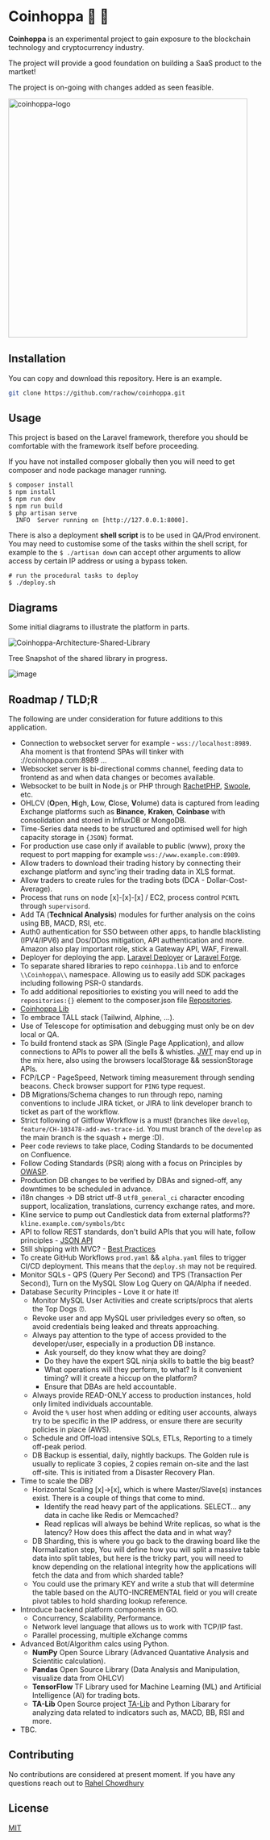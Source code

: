# Coinhoppa 🤖 🚀 

**Coinhoppa** is an experimental project to gain exposure to the blockchain technology and cryptocurrency industry. 

The project will provide a good foundation on building a SaaS product to the martket! 

The project is on-going with changes added as seen feasible.

<img width="474" alt="coinhoppa-logo" src="https://github.com/rachow/coinhoppa/assets/12745192/cd2e02f9-554f-4d9f-bc50-d2de5e8bfd07">


## Installation

You can copy and download this repository. Here is an example.

```bash
git clone https://github.com/rachow/coinhoppa.git
```

## Usage
This project is based on the Laravel framework, therefore you should be comfortable with the framework itself before proceeding. 

If you have not installed composer globally then you will need to get composer and node package manager running.

```shell
$ composer install
$ npm install
$ npm run dev
$ npm run build
$ php artisan serve
  INFO  Server running on [http://127.0.0.1:8000].
```
There is also a deployment **shell script** is to be used in QA/Prod environent. You may need to customise some of the tasks within the shell script, for example to the `$ ./artisan down` can accept other arguments to allow access by certain IP address or using a bypass token.

```
# run the procedural tasks to deploy
$ ./deploy.sh
```

## Diagrams
Some initial diagrams to illustrate the platform in parts.

![Coinhoppa-Architecture-Shared-Library](https://github.com/rachow/coinhoppa/assets/12745192/20f3eef1-0580-4a4c-ab26-8b8c1febbe12)

Tree Snapshot of the shared library in progress.

![image](https://github.com/rachow/coinhoppa/assets/12745192/6d338d36-1288-4e1f-b8d0-8bfd4344e608)


## Roadmap / TLD;R

The following are under consideration for future additions to this application.

- Connection to websocket server for example - `wss://localhost:8989`. Aha moment is that frontend SPAs will tinker with ://coinhoppa.com:8989 ...
- Websocket server is bi-directional comms channel, feeding data to frontend as and when data changes or becomes available.
- Websocket to be built in Node.js or PHP through [RachetPHP](http://socketo.me/), [Swoole](https://openswoole.com/), etc.
- OHLCV (**O**pen, **H**igh, **L**ow, **C**lose, **V**olume) data is captured from leading Exchange platforms such as **Binance**, **Kraken**, **Coinbase** with consolidation and stored in InfluxDB or MongoDB.
- Time-Series data needs to be structured and optimised well for high capacity storage in `{JSON}` format. 
- For production use case only if available to public (www), proxy the request to port mapping for example `wss://www.example.com:8989`.
- Allow traders to download their trading history by connecting their exchange platform and sync'ing their trading data in XLS format.
- Allow traders to create rules for the trading bots (DCA - Dollar-Cost-Average).
- Process that runs on node [x]-[x]-[x] / EC2, process control `PCNTL` through `supervisord`.
- Add TA (**Technical Analysis**) modules for further analysis on the coins using BB, MACD, RSI, etc.
- Auth0 authentication for SSO between other apps, to handle blacklisting (IPV4/IPV6) and Dos/DDos mitigation, API authentication and more. Amazon also play important role, stick a Gateway API, WAF, Firewall.
- Deployer for deploying the app. [Laravel Deployer](https://deployer.org/docs/7.x/recipe/laravel) or [Laravel Forge](https://forge.laravel.com/).
- To separate shared libraries to repo `coinhoppa.lib` and to enforce `\\Coinhoppa\\` namespace. Allowing us to easily add SDK packages including following PSR-0 standards. 
- To add additional repositiories to existing you will need to add the `repositories:{}` element to the composer.json file [Repositories](https://getcomposer.org/doc/05-repositories.md).
- [Coinhoppa Lib](https://github.com/rachow/coinhoppa.lib/tree/develop)
- To embrace TALL stack (Tailwind, Alphine, ...).
- Use of Telescope for optimisation and debugging must only be on dev local or QA.
- To build frontend stack as SPA (Single Page Application), and allow connections to APIs to power all the bells & whistles. [JWT](https://jwt.io/) may end up in the mix here, also using the browsers localStorage && sessionStorage APIs.
- FCP/LCP - PageSpeed, Network timing measurement through sending beacons. Check browser support for `PING` type request.
- DB Migrations/Schema changes to run through repo, naming conventions to include JIRA ticket, or JIRA to link developer branch to ticket as part of the workflow.
- Strict following of Gitflow Workflow is a must! (branches like `develop`, `feature/CH-103478-add-aws-trace-id`. You must branch of the `develop` as the main branch is the squash + merge :D).
- Peer code reviews to take place, Coding Standards to be documented on Confluence.
- Follow Coding Standards (PSR) along with a focus on Principles by [OWASP](https://owasp.org/).
- Production DB changes to be verified by DBAs and signed-off, any downtimes to be scheduled in advance.
- i18n changes -> DB strict utf-8 `utf8_general_ci` character encoding support, localization, translations, currency exchange rates, and more.
- Kline service to pump out Candlestick data from external platforms?? `kline.example.com/symbols/btc`
- API to follow REST standards, don't build APIs that you will hate, follow principles - [JSON API](https://jsonapi.org/)
- Still shipping with MVC? - [Best Practices](https://github.com/alexeymezenin/laravel-best-practices)
- To create GitHub Workflows `prod.yaml` && `alpha.yaml` files to trigger CI/CD deployment. This means that the `deploy.sh` may not be required.
- Monitor SQLs - QPS (Query Per Second) and TPS (Transaction Per Second), Turn on the MySQL Slow Log Query on QA/Alpha if needed.
- Database Security Principles - Love it or hate it!
  - Monitor MySQL User Activities and create scripts/procs that alerts the Top Dogs ⏰.
  - Revoke user and app MySQL user priviledges every so often, so avoid credentials being leaked and threats approaching.
  - Always pay attention to the type of access provided to the developer/user, especially in a production DB instance.
    - Ask yourself, do they know what they are doing?
    - Do they have the expert SQL ninja skills to battle the big beast?
    - What operations will they perform, to what? Is it convenient timing? will it create a hiccup on the platform?
    - Ensure that DBAs are held accountable.
  - Always provide READ-ONLY access to production instances, hold only limited individuals accountable.
  - Avoid the `%` user host when adding or editing user accounts, always try to be specific in the IP address, or ensure there are security policies in place (AWS).
  - Schedule and Off-load intensive SQLs, ETLs, Reporting to a timely off-peak period.
  - DB Backup is essential, daily, nightly backups. The Golden rule is usually to replicate 3 copies, 2 copies remain on-site and the last off-site. This is initiated from a Disaster Recovery Plan.
- Time to scale the DB?
  - Horizontal Scaling [x]->[x], which is where Master/Slave(s) instances exist. There is a couple of things that come to mind.
    - Identify the read heavy part of the applications. SELECT... any data in cache like Redis or Memcached?
    - Read replicas will always be behind Write replicas, so what is the latency? How does this affect the data and in what way?
  - DB Sharding, this is where you go back to the drawing board like the Normalization step, You will define how you will split a massive table data into split tables, but here is the tricky part, you will need to know depending on the relational integrity how the applications will fetch the data and from which sharded table?
  - You could use the primary KEY and write a stub that will determine the table based on the AUTO-INCREMENTAL field or you will create pivot tables to hold sharding lookup reference.
- Introduce backend platform components in GO.
  - Concurrency, Scalability, Performance.
  - Network level language that allows us to work with TCP/IP fast.
  - Parallel processing, multiple eXchange comms 
- Advanced Bot/Algorithm calcs using Python.
    - **NumPy** Open Source Library (Advanced Quantative Analysis and Scientitic calculation).
    - **Pandas** Open Source Library (Data Analysis and Manipulation, visualize data from OHLCV)
    - **TensorFlow** TF Library used for Machine Learning (ML) and Artificial Intelligence (AI) for trading bots.
    - **TA-Lib** Open Source project [TA-Lib](https://ta-lib.org/) and Python Libarary for analyzing data related to indicators such as, MACD, BB, RSI and more. 
- TBC.

## Contributing

No contributions are considered at present moment. If you have any questions reach out to [Rahel Chowdhury](mailto:rahelahmed79@gmail.com)

## License

[MIT](https://choosealicense.com/licenses/mit/)

